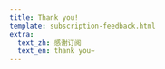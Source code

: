 ```yaml
---
title: Thank you!
template: subscription-feedback.html
extra:
  text_zh: 感谢订阅
  text_en: thank you~
---
```

